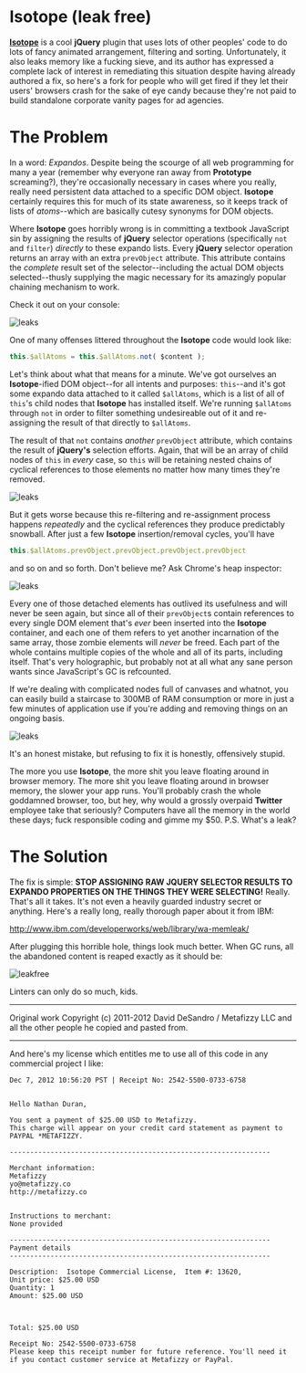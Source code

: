 Isotope (leak free)
========

[**Isotope**](http://isotope.metafizzy.co) is a cool **jQuery** plugin that uses lots of other peoples' code to do lots of fancy animated arrangement, filtering and sorting. Unfortunately, it also leaks memory like a fucking sieve, and its author has expressed a complete lack of interest in remediating this situation despite having already authored a fix, so here's a fork for people who will get fired if they let their users' browsers crash for the sake of eye candy because they're not paid to build standalone corporate vanity pages for ad agencies.

The Problem
========

In a word: *Expandos*. Despite being the scourge of all web programming for many a year (remember why everyone ran away from **Prototype** screaming?), they're occasionally necessary in cases where you really, really need persistent data attached to a specific DOM object. **Isotope** certainly requires this for much of its state awareness, so it keeps track of lists of *atoms*--which are basically cutesy synonyms for DOM objects.

Where **Isotope** goes horribly wrong is in committing a textbook JavaScript sin by assigning the results of **jQuery** selector operations (specifically `not` and `filter`) *directly* to these expando lists. Every **jQuery** selector operation returns an array with an extra `prevObject` attribute. This attribute contains the *complete* result set of the selector--including the actual DOM objects selected--thusly supplying the magic necessary for its amazingly popular chaining mechanism to work.

Check it out on your console:

![leaks](https://raw.github.com/khiltd/isotope-leak-free/master/screenshots/jquery_results_object.png)

One of many offenses littered throughout the **Isotope** code would look like:

```javascript
this.$allAtoms = this.$allAtoms.not( $content );
```

Let's think about what that means for a minute. We've got ourselves an **Isotope**-ified DOM object--for all intents and purposes: `this`--and it's got some expando data attached to it called `$allAtoms`, which is a list of all of `this`'s child nodes that **Isotope** has installed itself. We're running `$allAtoms` through `not` in order to filter something undesireable out of it and re-assigning the result of that directly to `$allAtoms`.

The result of that `not` contains *another* `prevObject` attribute, which contains the result of **jQuery's** selection efforts. Again, that will be an array of child nodes of `this` in *every* case, so `this` will be retaining nested chains of cyclical references to those elements no matter how many times they're removed.

![leaks](https://raw.github.com/khiltd/isotope-leak-free/master/screenshots/jquery_results_object2.png)

But it gets worse because this re-filtering and re-assignment process happens *repeatedly* and the cyclical references they produce predictably snowball. After just a few **Isotope** insertion/removal cycles, you'll have

```javascript
this.$allAtoms.prevObject.prevObject.prevObject.prevObject
```

and so on and so forth. Don't believe me? Ask Chrome's heap inspector:

![leaks](https://raw.github.com/khiltd/isotope-leak-free/master/screenshots/isotope_leaks1.png)

Every one of those detached elements has outlived its usefulness and will never be seen again, but since all of their `prevObject`s contain references to every single DOM element that's *ever* been inserted into the **Isotope** container, and each one of them refers to yet another incarnation of the same array, those zombie elements will *never* be freed. Each part of the whole contains multiple copies of the whole and all of its parts, including itself. That's very holographic, but probably not at all what any sane person wants since JavaScript's GC is refcounted.

If we're dealing with complicated nodes full of canvases and whatnot, you can easily build a staircase to 300MB of RAM consumption or more in just a few minutes of application use if you're adding and removing things on an ongoing basis.

![leaks](https://raw.github.com/khiltd/isotope-leak-free/master/screenshots/isotope_leaks2.png)

It's an honest mistake, but refusing to fix it is honestly, offensively stupid.

The more you use **Isotope**, the more shit you leave floating around in browser memory. The more shit you leave floating around in browser memory, the slower your app runs. You'll probably crash the whole goddamned browser, too, but hey, why would a grossly overpaid **Twitter** employee take that seriously? Computers have all the memory in the world these days; fuck responsible coding and gimme my $50. P.S. What's a leak?

The Solution
======== 

The fix is simple: **STOP ASSIGNING RAW JQUERY SELECTOR RESULTS TO EXPANDO PROPERTIES ON THE THINGS THEY WERE SELECTING!** Really. That's all it takes. It's not even a heavily guarded industry secret or anything. Here's a really long, really thorough paper about it from IBM: 

http://www.ibm.com/developerworks/web/library/wa-memleak/

After plugging this horrible hole, things look much better. When GC runs, all the abandoned content is reaped exactly as it should be:

![leakfree](https://raw.github.com/khiltd/isotope-leak-free/master/screenshots/isotope_fixed.png)

Linters can only do so much, kids.

* * *

Original work Copyright (c) 2011-2012 David DeSandro / Metafizzy LLC and all the other people he copied and pasted from.

* * * 

And here's my license which entitles me to use all of this code in any commercial project I like:
```
Dec 7, 2012 10:56:20 PST | Receipt No: 2542-5500-0733-6758


Hello Nathan Duran,

You sent a payment of $25.00 USD to Metafizzy.
This charge will appear on your credit card statement as payment to PAYPAL *METAFIZZY.

----------------------------------------------------------------

Merchant information:
Metafizzy
yo@metafizzy.co
http://metafizzy.co


Instructions to merchant:
None provided

----------------------------------------------------------------
Payment details
----------------------------------------------------------------

Description:  Isotope Commercial License,  Item #: 13620, 
Unit price: $25.00 USD
Quantity: 1
Amount: $25.00 USD



Total: $25.00 USD

Receipt No: 2542-5500-0733-6758
Please keep this receipt number for future reference. You'll need it if you contact customer service at Metafizzy or PayPal.
```

